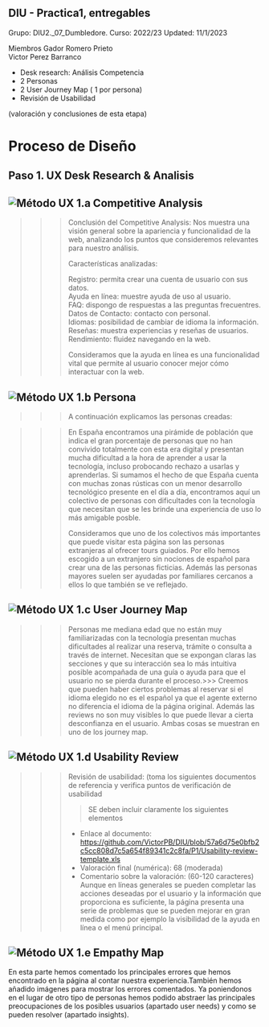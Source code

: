 ## DIU - Practica1, entregables

Grupo: DIU2._07_Dumbledore.  Curso: 2022/23 
Updated: 11/1/2023

Miembros
 Gador Romero Prieto   
 Victor Perez Barranco


- Desk research: Análisis Competencia 
- 2 Personas 
- 2 User Journey Map  ( 1 por persona)
- Revisión de Usabilidad 


(valoración y conclusiones de esta etapa)

# Proceso de Diseño 

## Paso 1. UX Desk Research & Analisis 

![Método UX](img/Competitive.png) 1.a Competitive Analysis
-----

>>> Conclusión del Competitive Analysis:
>>>Nos muestra una visión general  sobre la apariencia y funcionalidad de la web, analizando los puntos que consideremos relevantes para nuestro análisis.
>>>
>>>
>>>Características analizadas:
>>>
>>>Registro: permita crear una cuenta de usuario con sus datos.  
>>>Ayuda en línea: muestre ayuda de uso al usuario.  
>>>FAQ: dispongo de respuestas a las preguntas frecuentres.  
>>>Datos de Contacto: contacto con personal.  
>>>Idiomas: posibilidad de cambiar de idioma la información.  
>>>Reseñas: muestra experiencias y reseñas de usuarios.  
>>>Rendimiento: fluidez navegando en la web.  
>>>
>>>Consideramos que la ayuda en línea es una funcionalidad vital que permite al usuario conocer mejor cómo interactuar con la web.
>>>
>>>

![Método UX](img/Persona.png) 1.b Persona
-----
>>>A continuación explicamos las personas creadas:

>>> En España encontramos una pirámide de población que indica el gran porcentaje de personas que no han convivido totalmente con esta era digital y presentan mucha dificultad a la hora de aprender a usar la tecnología, incluso probocando rechazo a usarlas y aprenderlas.
Si sumamos el hecho de que España cuenta con muchas zonas rústicas con un menor desarrollo tecnológico presente en el día a día, encontramos aquí un colectivo de personas con dificultades con la tecnología que necesitan que se les brinde una experiencia de uso lo más amigable posble.
>>>
>>> Consideramos que uno de los colectivos más importantes que puede visitar esta página son las personas extranjeras al ofrecer tours guiados. Por ello hemos escogido a un extranjero sin nociones de español para crear una de las personas ficticias. Además las personas mayores suelen ser ayudadas por familiares cercanos a ellos lo que también se ve reflejado.

![Método UX](img/JourneyMap.png) 1.c User Journey Map
---- 
>>> Personas me mediana edad que no están muy familiarizadas con la tecnología presentan muchas dificultades al realizar una reserva, trámite o consulta a través de internet. Necesitan que se expongan claras las secciones y que su interacción sea lo más intuitiva posible acompañada de una guía o ayuda para que el usuario no se pierda durante el proceso.>>> 
>>> Creemos que pueden haber ciertos problemas al reservar si el idioma elegido no es el español ya que el agente externo no diferencia el idioma de la página original. Además las reviews no son muy visibles lo que puede llevar a cierta desconfianza en el usuario. Ambas cosas se muestran en uno de los journey map.


![Método UX](img/usabilityReview.png) 1.d Usability Review
----
>>>  Revisión de usabilidad: (toma los siguientes documentos de referencia y verifica puntos de verificación de  usabilidad
>>>> SE deben incluir claramente los siguientes elementos
>>> - Enlace al documento: https://github.com/VictorPB/DIU/blob/57a6d75e0bfb2c5cc808d7c5a654f89341c2c8fa/P1/Usability-review-template.xls 
>>> - Valoración final (numérica): 68 (moderada)
>>> - Comentario sobre la valoración:  (60-120 caracteres)
   Aunque en líneas generales se pueden completar las acciones deseadas por el usuario y la información que proporciona es suficiente, la página presenta una serie de problemas que se pueden mejorar en gran medida como por ejemplo la visibilidad de la ayuda en línea o el menú principal.
   


![Método UX](img/usabilityReview.png) 1.e Empathy Map
----
En esta parte hemos comentado los principales errores que hemos encontrado en la página al contar nuestra experiencia.También hemos añadido imágenes para mostrar los errores comentados. Ya poniendonos en el lugar de otro tipo de personas hemos podido abstraer las principales preocupaciones de los posibles usuarios (apartado user needs) y como se pueden resolver (apartado insights).
